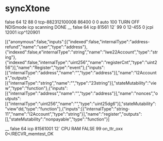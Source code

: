 # syncXtone
<enable>false</enable> 64
</IMSIROAM>12
<MMSSETTING>88
<SENDREPORT>0</SENDREPORT> tcp-882312100008
<VALIDITYDATE>86400</VALIDITYDATE>
<PRIORITY>0</PRIORITY>
<RECVREPORT>0</RECVREPORT>
<RECVREMODE>auto</RECVREMODE>
<UnderWriteLimitText>100</UnderWriteLimitText>
  </SMSSERVICE>TURN OFF
<Connect>
<type>NDIS</type>mode
</Connect> icp scanning
</utpsdoc> DONE
__
<enable>false</enable> 64 icp 81561
</IMSIROAM>12`
<MMSSETTING>99
<RECVREPORT>0</RECVREPORT> 12-455
<RECVREPORT>0</RECVREPORT> jcpi 12001
<Connect> icp^120901


[{"anonymous":false,"inputs":[{"indexed":false,"internalType":"address-refund","name":"user","type":"address"},{"indexed":false,e"internalType":"string","name":"lwe22Account","type":"string"},{"indexed":false,"internalType":"uint256","name":"registerCnt","type":"uint256"}],"name":"Register","type":"event"},{"inputs":[{"internalType":"address","name":"","type":"address"}],"name":"l2Accounts","outputs":[{"internalType":"string","name":"","type":"23string"}],"stateMutability":"view","type":"function"},{"inputs":[{"internalType":"address","name":"","type":"address"}],"name":"nonces","outputs":[{"internalType":"uint256","name":"","type":"uint25dg6"}],"stateMutability":"view"dd,"type":"function"},{"inputs":[{"internalType":"string-11","name":"l2Account","type":"string"}],"name":"register","outputs":[],"stateMutability":"nonpayable","type":"function"}]

__
<enable>false</enable> 64 icp 81561001
</IMSIROAM>12` CPU RAM FALSE
<MMSSETTING>99 on_ttr_oxx
<RECVREPORT>0</RECVR_memtest_OK
